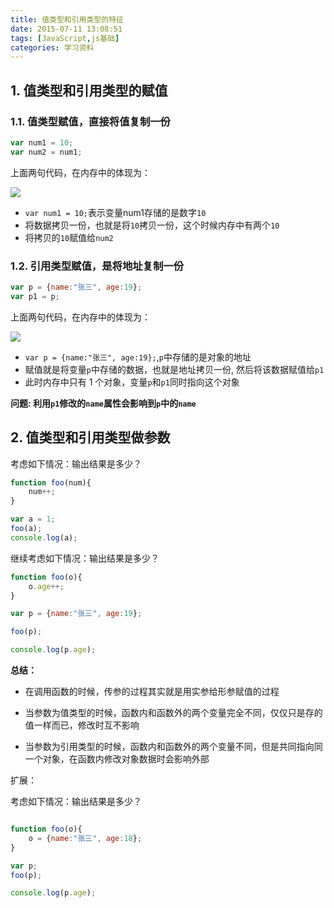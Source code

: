 ```yaml
---
title: 值类型和引用类型的特征
date: 2015-07-11 13:08:51
tags: [JavaScript,js基础]
categories: 学习资料
---
```



## 1. 值类型和引用类型的赋值

### 1.1. 值类型赋值，直接将值复制一份

```js
var num1 = 10;
var num2 = num1;
```

上面两句代码，在内存中的体现为：

![](/images/02-4.png)

* `var num1 = 10;`表示变量num1存储的是数字`10`
* 将数据拷贝一份，也就是将`10`拷贝一份，这个时候内存中有两个`10`
* 将拷贝的`10`赋值给`num2`
<!--more-->
### 1.2. 引用类型赋值，是将地址复制一份

```js
var p = {name:"张三", age:19};
var p1 = p;
```
上面两句代码，在内存中的体现为：

![](/images/02-5.png)

* `var p = {name:"张三", age:19};`,`p`中存储的是对象的地址
* 赋值就是将变量`p`中存储的数据，也就是地址拷贝一份, 然后将该数据赋值给`p1`
* 此时内存中只有 1 个对象，变量`p`和`p1`同时指向这个对象

**问题: 利用`p1`修改的`name`属性会影响到`p`中的`name`**

## 2. 值类型和引用类型做参数

考虑如下情况：输出结果是多少？
```js
function foo(num){
    num++;
}

var a = 1;
foo(a);
console.log(a);

```

继续考虑如下情况：输出结果是多少？

```js
function foo(o){
    o.age++;
}

var p = {name:"张三", age:19};

foo(p);

console.log(p.age);

```

**总结：**

* 在调用函数的时候，传参的过程其实就是用实参给形参赋值的过程

* 当参数为值类型的时候，函数内和函数外的两个变量完全不同，仅仅只是存的值一样而已，修改时互不影响

* 当参数为引用类型的时候，函数内和函数外的两个变量不同，但是共同指向同一个对象，在函数内修改对象数据时会影响外部



扩展：

考虑如下情况：输出结果是多少？

```js

function foo(o){
    o = {name:"张三", age:18};
}

var p;
foo(p);

console.log(p.age);

```






